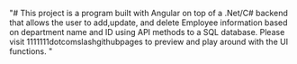 "# This project is a program built with Angular on top of a .Net/C# backend that allows the user to add,update, and delete Employee information based on department name and ID using API methods to a SQL database. Please visit 1111111dotcomslashgithubpages to preview and play around with the UI functions. " 
